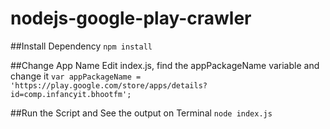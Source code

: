 # nodejs-google-play-crawler

##Install Dependency
`npm install`

##Change App Name
Edit index.js, find the appPackageName variable and change it
`var appPackageName = 'https://play.google.com/store/apps/details?id=comp.infancyit.bhootfm';`

##Run the Script and See the output on Terminal
`node index.js`
